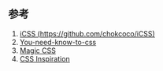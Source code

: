 ## 参考

1. [iCSS (https://github.com/chokcoco/iCSS)](https://github.com/chokcoco/iCSS)
2. [You-need-know-to-css](https://github.com/l-hammer/You-need-to-know-css)
3. [Magic CSS](https://github.com/chokcoco/magicCss)
4. [CSS Inspiration](https://github.com/chokcoco/CSS-Inspiration)

